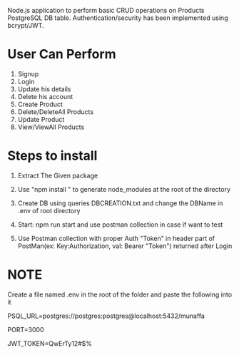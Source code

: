 

Node.js application to perform basic CRUD operations on Products PostgreSQL DB table. Authentication/security has been implemented using bcrypt/JWT.

# User Can Perform

1. Signup
2. Login
3. Update his details
4. Delete his account
5. Create Product
6. Delete/DeleteAll Products
7. Update Product
8. View/ViewAll Products

# Steps to install

1. Extract The Given package

2. Use "npm install " to generate node_modules at the root of the directory

3. Create DB using queries DBCREATION.txt and change the DBName in .env of root directory

4. Start: npm run start and use postman collection in case if want to test

5. Use Postman collection with proper Auth "Token" in header part of PostMan(ex: Key:Authorization, val: Bearer "Token") returned after Login

# NOTE 
Create a file named .env in the root of the folder and paste the following into it

PSQL_URL=postgres://postgres:postgres@localhost:5432/munaffa

PORT=3000

JWT_TOKEN=QwErTy12#$%
